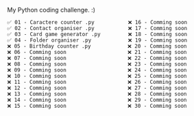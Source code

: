    My Python coding challenge. :)
   
    ✅ 01 - Caractere counter .py           ❌ 16 - Comming soon   
    ✅ 02 - Contact organiser .py           ❌ 17 - Comming soon
    ✅ 03 - Card game generator .py         ❌ 18 - Comming soon
    ✅ 04 - Folder organiser .py            ❌ 19 - Comming soon
    ❌ 05 - Birthday counter .py            ❌ 20 - Comming soon
    ❌ 06 - Comming soon                    ❌ 21 - Comming soon
    ❌ 07 - Comming soon                    ❌ 22 - Comming soon
    ❌ 08 - Comming soon                    ❌ 23 - Comming soon
    ❌ 09 - Comming soon                    ❌ 24 - Comming soon
    ❌ 10 - Comming soon                    ❌ 25 - Comming soon
    ❌ 11 - Comming soon                    ❌ 26 - Comming soon
    ❌ 12 - Comming soon                    ❌ 27 - Comming soon
    ❌ 13 - Comming soon                    ❌ 28 - Comming soon
    ❌ 14 - Comming soon                    ❌ 29 - Comming soon
    ❌ 15 - Comming soon                    ❌ 30 - Comming soon

